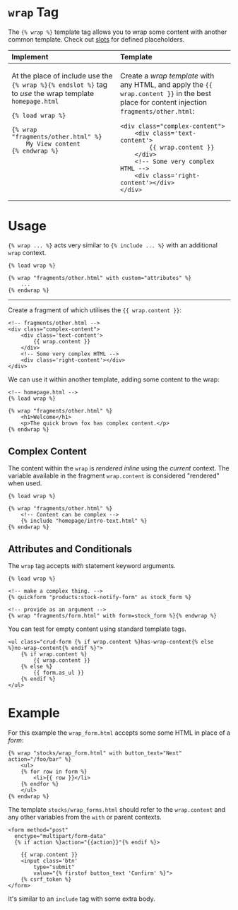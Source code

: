# `wrap` Tag

The `{% wrap %}` template tag allows you to wrap some content with another common template. Check out [slots](./wrap-slots.md) for defined placeholders.


<table>
<thead><tr>
  <th align="left">Implement</th>
  <th align="left">Template</th>
</tr></thead>
<tbody>
<tr valign="top">
<td>

At the place of include use the `{% wrap %}{% endslot %}` tag to _use_ the wrap template `homepage.html`

```jinja
{% load wrap %}

{% wrap "fragments/other.html" %}
    My View content
{% endwrap %}
```

</td>
<td>

Create a _wrap template_ with any HTML, and apply the `{{ wrap.content }}` in the best place for content injection `fragments/other.html`:

```jinja2
<div class="complex-content">
    <div class='text-content'>
        {{ wrap.content }}
    </div>
    <!-- Some very complex HTML -->
    <div class='right-content'></div>
</div>
```

</td>
</tr>
<tr>

</tr>
</tbody></table>



# Usage

`{% wrap ... %}` acts very similar to `{% include ... %}` with an additional `wrap` context.

```jinja
{% load wrap %}

{% wrap "fragments/other.html" with custom="attributes" %}
    ...
{% endwrap %}
```

---

Create a fragment of which utilises the `{{ wrap.content }}`:

```jinja2
<!-- fragments/other.html -->
<div class="complex-content">
    <div class='text-content'>
        {{ wrap.content }}
    </div>
    <!-- Some very complex HTML -->
    <div class='right-content'></div>
</div>
```

We can use it within another template, adding some content to the wrap:

```jinja2
<!-- homepage.html -->
{% load wrap %}

{% wrap "fragments/other.html" %}
    <h1>Welcome</h1>
    <p>The quick brown fox has complex content.</p>
{% endwrap %}
```

## Complex Content

The content within the `wrap` is _rendered inline_ using the _current_ context. The variable available in the fragment `wrap.content` is considered "rendered" when used.


```jinja2
{% load wrap %}

{% wrap "fragments/other.html" %}
    <!-- Content can be complex -->
    {% include "homepage/intro-text.html" %}
{% endwrap %}
```


## Attributes and Conditionals

The `wrap` tag accepts _with_ statement keyword arguments.

```jinja2
{% load wrap %}

<!-- make a complex thing. -->
{% quickform "products:stock-notify-form" as stock_form %}

<!-- provide as an argument -->
{% wrap "fragments/form.html" with form=stock_form %}{% endwrap %}
```

You can test for empty content using standard template tags.

```jinja2
<ul class="crud-form {% if wrap.content %}has-wrap-content{% else %}no-wrap-content{% endif %}">
    {% if wrap.content %}
        {{ wrap.content }}
    {% else %}
        {{ form.as_ul }}
    {% endif %}
</ul>
```

# Example

For this example the `wrap_form.html` accepts some some HTML in place of a _form_:

```jinja2
{% wrap "stocks/wrap_form.html" with button_text="Next"  action="/foo/bar" %}
    <ul>
    {% for row in form %}
        <li>{{ row }}</li>
    {% endfor %}
    </ul>
{% endwrap %}
```

The template `stocks/wrap_forms.html` should refer to the `wrap.content` and any other variables from the `with` or parent contexts.

```jinja2
<form method="post"
  enctype="multipart/form-data"
  {% if action %}action="{{action}}"{% endif %}>

    {{ wrap.content }}
    <input class='btn'
        type="submit"
        value="{% firstof button_text 'Confirm' %}">
    {% csrf_token %}
</form>
```

It's similar to an `include` tag with some extra body.

